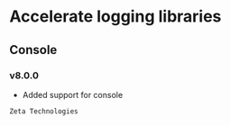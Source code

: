 # Accelerate logging libraries
## Console
### v8.0.0

- Added support for console

```
Zeta Technologies
```